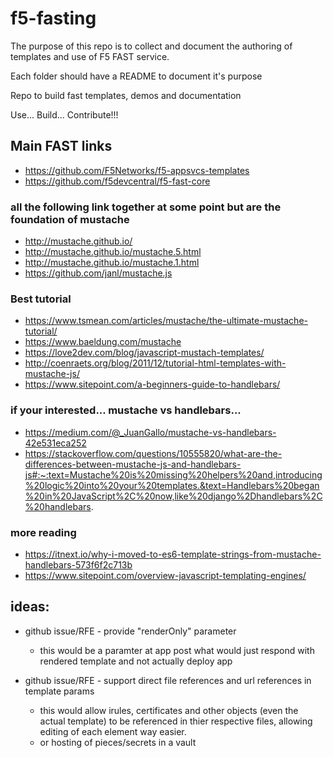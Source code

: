 # f5-fasting

The purpose of this repo is to collect and document the authoring of templates and use of F5 FAST service.

Each folder should have a README to document it's purpose

Repo to build fast templates, demos and documentation

Use... Build... Contribute!!!

## Main FAST links

- https://github.com/F5Networks/f5-appsvcs-templates
- https://github.com/f5devcentral/f5-fast-core

### all the following link together at some point but are the foundation of mustache
- http://mustache.github.io/
- http://mustache.github.io/mustache.5.html
- http://mustache.github.io/mustache.1.html
- https://github.com/janl/mustache.js


### Best tutorial
- https://www.tsmean.com/articles/mustache/the-ultimate-mustache-tutorial/
- https://www.baeldung.com/mustache
- https://love2dev.com/blog/javascript-mustach-templates/
- http://coenraets.org/blog/2011/12/tutorial-html-templates-with-mustache-js/
- https://www.sitepoint.com/a-beginners-guide-to-handlebars/

### if your interested... mustache vs handlebars...
- https://medium.com/@_JuanGallo/mustache-vs-handlebars-42e531eca252
- https://stackoverflow.com/questions/10555820/what-are-the-differences-between-mustache-js-and-handlebars-js#:~:text=Mustache%20is%20missing%20helpers%20and,introducing%20logic%20into%20your%20templates.&text=Handlebars%20began%20in%20JavaScript%2C%20now,like%20django%2Dhandlebars%2C%20handlebars.

### more reading
- https://itnext.io/why-i-moved-to-es6-template-strings-from-mustache-handlebars-573f6f2c713b
- https://www.sitepoint.com/overview-javascript-templating-engines/

## ideas:

- github issue/RFE - provide "renderOnly" parameter
    - this would be a paramter at app post what would just respond with rendered template and not actually deploy app


- github issue/RFE - support direct file references and url references in template params
    - this would allow irules, certificates and other objects (even the actual template) to be referenced in thier respective files, allowing editing of each element way easier.
    - or hosting of pieces/secrets in a vault